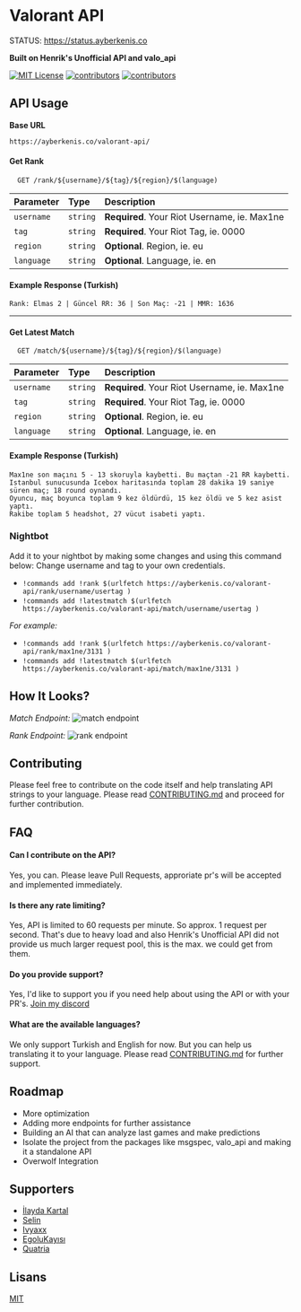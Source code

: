 # Valorant API 
STATUS: https://status.ayberkenis.co

**Built on Henrik's Unofficial API and valo_api**

[![MIT License](https://img.shields.io/badge/License-MIT-green.svg?style=for-the-badge)](https://choosealicense.com/licenses/mit/) 
[![contributors](https://img.shields.io/github/contributors/ayberkenis/valorant-api?style=for-the-badge)](https://choosealicense.com/licenses/mit/) 
[![contributors](https://img.shields.io/github/issues-pr/ayberkenis/valorant-api?style=for-the-badge)](https://github.com/ayberkenis/valorant-api/pulls)
## API Usage

**Base URL**
```http
https://ayberkenis.co/valorant-api/
```

#### Get Rank


```http
  GET /rank/${username}/${tag}/${region}/$(language)
```

| Parameter | Type     | Description                |
| :-------- | :------- | :------------------------- |
| `username` | `string` | **Required**. Your Riot Username, ie. Max1ne |
| `tag` | `string` | **Required**. Your Riot Tag, ie. 0000 |
| `region` | `string` | **Optional**. Region, ie. eu |
| `language` | `string` | **Optional**. Language, ie. en |

#### Example Response (Turkish)
```
Rank: Elmas 2 | Güncel RR: 36 | Son Maç: -21 | MMR: 1636
```

____
#### Get Latest Match

```http
  GET /match/${username}/${tag}/${region}/$(language)
```

| Parameter | Type     | Description                |
| :-------- | :------- | :-------------------------------- |
| `username` | `string` | **Required**. Your Riot Username, ie. Max1ne |
| `tag` | `string` | **Required**. Your Riot Tag, ie. 0000 |
| `region` | `string` | **Optional**. Region, ie. eu |
| `language` | `string` | **Optional**. Language, ie. en |


#### Example Response (Turkish)
```
Max1ne son maçını 5 - 13 skoruyla kaybetti. Bu maçtan -21 RR kaybetti. 
Istanbul sunucusunda Icebox haritasında toplam 28 dakika 19 saniye süren maç; 18 round oynandı. 
Oyuncu, maç boyunca toplam 9 kez öldürdü, 15 kez öldü ve 5 kez asist yaptı. 
Rakibe toplam 5 headshot, 27 vücut isabeti yaptı.
```



### Nightbot
Add it to your nightbot by making some changes and using this command below:
Change username and tag to your own credentials.

- `!commands add !rank $(urlfetch https://ayberkenis.co/valorant-api/rank/username/usertag )`
- `!commands add !latestmatch $(urlfetch https://ayberkenis.co/valorant-api/match/username/usertag )`

*For example:*

- `!commands add !rank $(urlfetch https://ayberkenis.co/valorant-api/rank/max1ne/3131 )`
- `!commands add !latestmatch $(urlfetch https://ayberkenis.co/valorant-api/match/max1ne/3131 )`
## How It Looks?

*Match Endpoint:*
![match endpoint](https://i.imgur.com/kJs9kXA.png)

*Rank Endpoint:*
![rank endpoint](https://i.imgur.com/sAVDUcu.png)

## Contributing

Please feel free to contribute on the code itself and help translating API strings to your language. Please read [CONTRIBUTING.md](https://github.com/ayberkenis/valorant-api/blob/master/CONTRIBUTING.md) and proceed for further contribution.



  
## FAQ

#### Can I contribute on the API?

Yes, you can. Please leave Pull Requests, approriate pr's will be accepted and implemented immediately.

#### Is there any rate limiting?

Yes, API is limited to 60 requests per minute. So approx. 1 request per second. That's due to heavy load and also Henrik's Unofficial API did not provide us much larger request pool, this is the max. we could get from them.

#### Do you provide support?

Yes, I'd like to support you if you need help about using the API or with your PR's. [Join my discord](https://discord.gg/sCb9p37YB5)

#### What are the available languages?

We only support Turkish and English for now. But you can help us translating it to your language. Please read [CONTRIBUTING.md](https://github.com/ayberkenis/valorant-api/blob/master/CONTRIBUTING.md) for further support.


## Roadmap

- More optimization
- Adding more endpoints for further assistance
- Building an AI that can analyze last games and make predictions
- Isolate the project from the packages like msgspec, valo_api and making it a standalone API 
- Overwolf Integration


  
## Supporters


- [İlayda Kartal](https://twitch.tv/ilaydakartall)
- [Selin](https://twitch.tv/selinsiiraci)
- [Ivyaxx](https://twitch.tv/ivyaxx)
- [EgoluKayısı](https://twitch.tv/egolukayisi)
- [Quatria](https://twitch.tv/quatria)

  
## Lisans

[MIT](https://choosealicense.com/licenses/mit/)

  